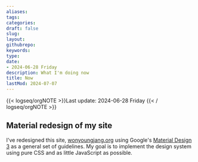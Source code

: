 ```yaml
---
aliases: 
tags:
categories:
draft: false
slug: 
layout: 
githubrepo: 
keywords: 
type: 
date:
- 2024-06-28 Friday
description: What I'm doing now
title: Now
lastMod: 2024-07-07
---
```

{{< logseq/orgNOTE >}}Last update: 2024-06-28 Friday
{{< / logseq/orgNOTE >}}

## Material redesign of my site

I've redesigned this site, [wonyoungjang.org](https://wonyoungjang.org) using Google's [Material Design 3](https://m3.material.io/) as a general set of guidelines. My goal is to implement the design system using pure CSS and as little JavaScript as possible.
